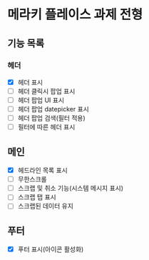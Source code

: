 # 메라키 플레이스 과제 전형

## 기능 목록
### 헤더
- [x] 헤더 표시
- [ ] 헤더 클릭시 팝업 표시
- [ ] 헤더 팝업 UI 표시
- [ ] 헤더 팝업 datepicker 표시
- [ ] 헤더 팝업 검색(필터 적용)
- [ ] 필터에 따른 헤더 표시

## 메인
- [x] 헤드라인 목록 표시
- [ ] 무한스크롤
- [ ] 스크랩 및 취소 기능(시스템 메시지 표시)
- [ ] 스크랩 탭 표시
- [ ] 스크랩된 데이터 유지

## 푸터
- [x] 푸터 표시(아이콘 활성화)
